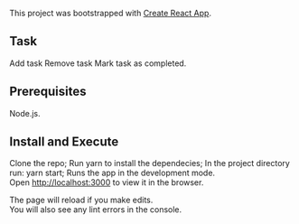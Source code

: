 This project was bootstrapped with [Create React App](https://github.com/facebook/create-react-app).

## Task

Add task
Remove task
Mark task as completed.

## Prerequisites

 Node.js.
 
## Install and Execute

Clone the repo;
Run yarn to install the dependecies;
In the project directory run: yarn start;
Runs the app in the development mode.<br/>
Open [http://localhost:3000](http://localhost:3000) to view it in the browser.

The page will reload if you make edits.<br/>
You will also see any lint errors in the console.
